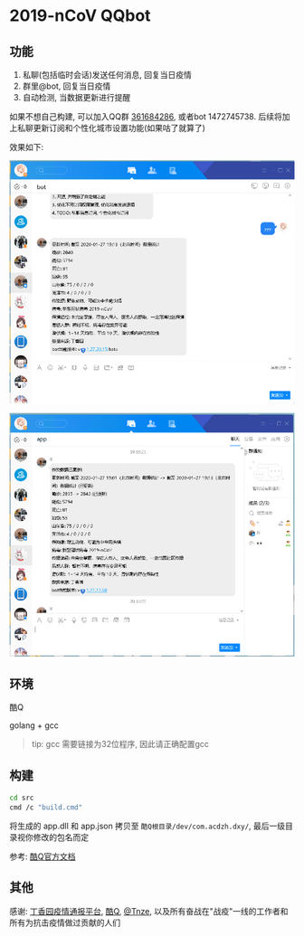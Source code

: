 # 2019-nCoV QQbot

## 功能

1. 私聊(包括临时会话)发送任何消息, 回复当日疫情
2. 群里@bot, 回复当日疫情
3. 自动检测, 当数据更新进行提醒

如果不想自己构建, 可以加入QQ群 [361684286](https://jq.qq.com/?_wv=1027&k=5aVl6qu), 或者bot 1472745738. 后续将加上私聊更新订阅和个性化城市设置功能(如果咕了就算了)

效果如下:

![img](img/1.png)

![img](img/2.png)



## 环境

酷Q

golang + gcc

> tip: gcc 需要链接为32位程序, 因此请正确配置gcc

## 构建

```bash
cd src
cmd /c "build.cmd"
```

将生成的 app.dll 和 app.json 拷贝至 `酷Q根目录/dev/com.acdzh.dxy/`, 最后一级目录视你修改的包名而定

参考: [酷Q官方文档](https://docs.cqp.im/)

## 其他

感谢: [丁香园疫情通报平台](https://3g.dxy.cn/newh5/view/pneumonia), [酷Q](https://cqp.cc/), [@Tnze](https://github.com/Tnze/CoolQ-Golang-SDK), 以及所有奋战在"战疫"一线的工作者和所有为抗击疫情做过贡献的人们

